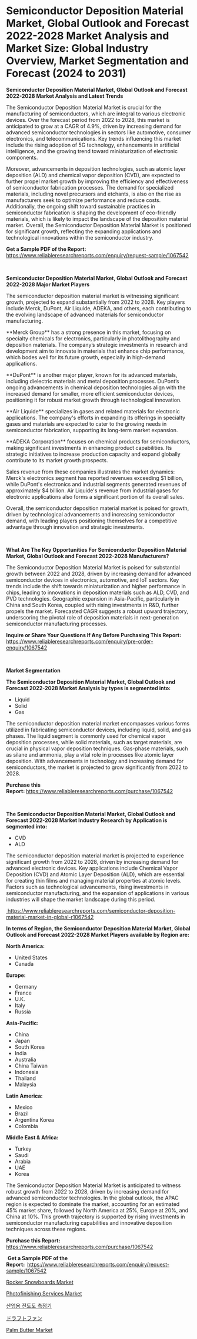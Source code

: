 <p><h1>Semiconductor Deposition Material Market, Global Outlook and Forecast 2022-2028 Market Analysis and Market Size: Global Industry Overview, Market Segmentation and Forecast (2024 to 2031)</h1></p><p><strong>Semiconductor Deposition Material Market, Global Outlook and Forecast 2022-2028 Market Analysis and Latest Trends</strong></p>
<p><p>The Semiconductor Deposition Material Market is crucial for the manufacturing of semiconductors, which are integral to various electronic devices. Over the forecast period from 2022 to 2028, this market is anticipated to grow at a CAGR of 4.9%, driven by increasing demand for advanced semiconductor technologies in sectors like automotive, consumer electronics, and telecommunications. Key trends influencing this market include the rising adoption of 5G technology, enhancements in artificial intelligence, and the growing trend toward miniaturization of electronic components. </p><p>Moreover, advancements in deposition technologies, such as atomic layer deposition (ALD) and chemical vapor deposition (CVD), are expected to further propel market growth by improving the efficiency and effectiveness of semiconductor fabrication processes. The demand for specialized materials, including novel precursors and etchants, is also on the rise as manufacturers seek to optimize performance and reduce costs. Additionally, the ongoing shift toward sustainable practices in semiconductor fabrication is shaping the development of eco-friendly materials, which is likely to impact the landscape of the deposition material market. Overall, the Semiconductor Deposition Material Market is positioned for significant growth, reflecting the expanding applications and technological innovations within the semiconductor industry.</p></p>
<p><strong>Get a Sample PDF of the Report:&nbsp;</strong> <a href="https://www.reliableresearchreports.com/enquiry/request-sample/1067542">https://www.reliableresearchreports.com/enquiry/request-sample/1067542</a></p>
<p>&nbsp;</p>
<p><strong>Semiconductor Deposition Material Market, Global Outlook and Forecast 2022-2028 Major Market Players</strong></p>
<p><p>The semiconductor deposition material market is witnessing significant growth, projected to expand substantially from 2022 to 2028. Key players include Merck, DuPont, Air Liquide, ADEKA, and others, each contributing to the evolving landscape of advanced materials for semiconductor manufacturing.</p><p>**Merck Group** has a strong presence in this market, focusing on specialty chemicals for electronics, particularly in photolithography and deposition materials. The company’s strategic investments in research and development aim to innovate in materials that enhance chip performance, which bodes well for its future growth, especially in high-demand applications.</p><p>**DuPont** is another major player, known for its advanced materials, including dielectric materials and metal deposition processes. DuPont’s ongoing advancements in chemical deposition technologies align with the increased demand for smaller, more efficient semiconductor devices, positioning it for robust market growth through technological innovation.</p><p>**Air Liquide** specializes in gases and related materials for electronic applications. The company's efforts in expanding its offerings in specialty gases and materials are expected to cater to the growing needs in semiconductor fabrication, supporting its long-term market expansion.</p><p>**ADEKA Corporation** focuses on chemical products for semiconductors, making significant investments in enhancing product capabilities. Its strategic initiatives to increase production capacity and expand globally contribute to its market growth prospects.</p><p>Sales revenue from these companies illustrates the market dynamics: Merck's electronics segment has reported revenues exceeding $1 billion, while DuPont's electronics and industrial segments generated revenues of approximately $4 billion. Air Liquide's revenue from industrial gases for electronic applications also forms a significant portion of its overall sales.</p><p>Overall, the semiconductor deposition material market is poised for growth, driven by technological advancements and increasing semiconductor demand, with leading players positioning themselves for a competitive advantage through innovation and strategic investments.</p></p>
<p>&nbsp;</p>
<p><strong>What Are The Key Opportunities For Semiconductor Deposition Material Market, Global Outlook and Forecast 2022-2028 Manufacturers?</strong></p>
<p><p>The Semiconductor Deposition Material Market is poised for substantial growth between 2022 and 2028, driven by increasing demand for advanced semiconductor devices in electronics, automotive, and IoT sectors. Key trends include the shift towards miniaturization and higher performance in chips, leading to innovations in deposition materials such as ALD, CVD, and PVD technologies. Geographic expansion in Asia-Pacific, particularly in China and South Korea, coupled with rising investments in R&D, further propels the market. Forecasted CAGR suggests a robust upward trajectory, underscoring the pivotal role of deposition materials in next-generation semiconductor manufacturing processes.</p></p>
<p><strong>Inquire or Share Your Questions If Any Before Purchasing This Report:</strong> <a href="https://www.reliableresearchreports.com/enquiry/pre-order-enquiry/1067542">https://www.reliableresearchreports.com/enquiry/pre-order-enquiry/1067542</a></p>
<p>&nbsp;</p>
<p><strong>Market Segmentation</strong></p>
<p><strong>The Semiconductor Deposition Material Market, Global Outlook and Forecast 2022-2028 Market Analysis by types is segmented into:</strong></p>
<p><ul><li>Liquid</li><li>Solid</li><li>Gas</li></ul></p>
<p><p>The semiconductor deposition material market encompasses various forms utilized in fabricating semiconductor devices, including liquid, solid, and gas phases. The liquid segment is commonly used for chemical vapor deposition processes, while solid materials, such as target materials, are crucial in physical vapor deposition techniques. Gas-phase materials, such as silane and ammonia, play a vital role in processes like atomic layer deposition. With advancements in technology and increasing demand for semiconductors, the market is projected to grow significantly from 2022 to 2028.</p></p>
<p><strong>Purchase this Report:&nbsp;</strong><a href="https://www.reliableresearchreports.com/purchase/1067542">https://www.reliableresearchreports.com/purchase/1067542</a></p>
<p>&nbsp;</p>
<p><strong>The Semiconductor Deposition Material Market, Global Outlook and Forecast 2022-2028 Market Industry Research by Application is segmented into:</strong></p>
<p><ul><li>CVD</li><li>ALD</li></ul></p>
<p><p>The semiconductor deposition material market is projected to experience significant growth from 2022 to 2028, driven by increasing demand for advanced electronic devices. Key applications include Chemical Vapor Deposition (CVD) and Atomic Layer Deposition (ALD), which are essential for creating thin films and managing material properties at atomic levels. Factors such as technological advancements, rising investments in semiconductor manufacturing, and the expansion of applications in various industries will shape the market landscape during this period.</p></p>
<p><a href="https://www.reliableresearchreports.com/semiconductor-deposition-material-market-in-global-r1067542">&nbsp;https://www.reliableresearchreports.com/semiconductor-deposition-material-market-in-global-r1067542</a></p>
<p><strong>In terms of Region, the Semiconductor Deposition Material Market, Global Outlook and Forecast 2022-2028 Market Players available by Region are:</strong></p>
<p>
    <p> <strong> North America: </strong>
        <ul>
            <li>United States</li>
            <li>Canada</li>
        </ul>
        </p> 
    <p> <strong> Europe: </strong>
        <ul>
            <li>Germany</li>
            <li>France</li>
            <li>U.K.</li>
            <li>Italy</li>
            <li>Russia</li>
        </ul>
        </p> 
    <p> <strong> Asia-Pacific: </strong>
        <ul>
            <li>China</li>
            <li>Japan</li>
            <li>South Korea</li>
            <li>India</li>
            <li>Australia</li>
            <li>China Taiwan</li>
            <li>Indonesia</li>
            <li>Thailand</li>
            <li>Malaysia</li>
        </ul>
        </p> 
    <p> <strong> Latin America: </strong>
        <ul>
            <li>Mexico</li>
            <li>Brazil</li>
            <li>Argentina Korea</li>
            <li>Colombia</li>
        </ul>
        </p> 
    <p> <strong> Middle East & Africa: </strong>
        <ul>
            <li>Turkey</li>
            <li>Saudi</li>
            <li>Arabia</li>
            <li>UAE</li>
            <li>Korea</li>
        </ul>
    </p>
    </p>
<p><p>The Semiconductor Deposition Material Market is anticipated to witness robust growth from 2022 to 2028, driven by increasing demand for advanced semiconductor technologies. In the global outlook, the APAC region is expected to dominate the market, accounting for an estimated 45% market share, followed by North America at 25%, Europe at 20%, and China at 10%. This growth trajectory is supported by rising investments in semiconductor manufacturing capabilities and innovative deposition techniques across these regions.</p></p>
<p><strong>Purchase this Report: </strong><a href="https://www.reliableresearchreports.com/purchase/1067542">https://www.reliableresearchreports.com/purchase/1067542</a></p>
<p>&nbsp;<strong>Get a Sample PDF of the Report:&nbsp;&nbsp;</strong><a href="https://www.reliableresearchreports.com/enquiry/request-sample/1067542">https://www.reliableresearchreports.com/enquiry/request-sample/1067542</a></p>
<p><strong></strong></p>
<p><p><a href="https://medium.com/@henrykihn1922/rocker-snowboards-market-industry-trends-and-forecast-for-period-from-2024-to-2031-d8633f687f0a">Rocker Snowboards Market</a></p><p><a href="https://www.linkedin.com/pulse/global-photofinishing-services-market-trends-forecasts-xpzde?trackingId=zA%2F8qn5ITHq%2BMAI2nRJUhA%3D%3D">Photofinishing Services Market</a></p><p><a href="https://medium.com/@carlosdytouglas8907667/%EC%82%B0%EC%97%85-%EC%A0%84%EB%8F%84%EB%8F%84-%EB%AF%B8%ED%84%B0-%EC%82%B0%EC%97%85-%ED%86%B5%EC%B0%B0%EB%A0%A5-%EB%B3%B4%EA%B3%A0%EC%84%9C-%EC%82%B0%EC%97%85-%EC%A0%84%EB%8F%84%EB%8F%84-%EB%AF%B8%ED%84%B0-%EC%8B%9C%EC%9E%A5-%EB%8F%99%ED%96%A5-%EC%9D%91%EC%9A%A9-%EB%B6%84%EC%95%BC-%EB%B0%8F-%EA%B2%BD%EC%9F%81-%ED%99%98%EA%B2%BD-%EB%B6%84%EC%84%9D-2024-2031-ed1eb6c66141">산업용 전도도 측정기</a></p><p><a href="https://medium.com/@jessicagtk0/%E3%82%B0%E3%83%AD%E3%83%BC%E3%83%90%E3%83%AB%E3%83%89%E3%83%A9%E3%83%95%E3%83%88%E3%83%95%E3%82%A1%E3%83%B3%E5%B8%82%E5%A0%B4-%E3%82%A2%E3%83%97%E3%83%AA%E3%82%B1%E3%83%BC%E3%82%B7%E3%83%A7%E3%83%B3-%E3%82%A8%E3%83%B3%E3%83%89%E3%83%A6%E3%83%BC%E3%82%B9%E7%94%A3%E6%A5%AD-%E3%82%BF%E3%82%A4%E3%83%97-%E6%A9%9F%E5%99%A8-%E5%9C%B0%E5%9F%9F%E3%81%AB%E7%84%A6%E7%82%B9%E3%82%92%E5%BD%93%E3%81%A6%E3%81%9F%E5%88%86%E6%9E%90%E3%81%A8%E4%BA%88%E6%B8%AC-2024%E5%B9%B4-2031%E5%B9%B4-876e8a07e28f">ドラフトファン</a></p><p><a href="https://issuu.com/reportprime-2/docs/palm-butter-market-size-2030.pptx_e80fe4b2947372">Palm Butter Market</a></p></p>